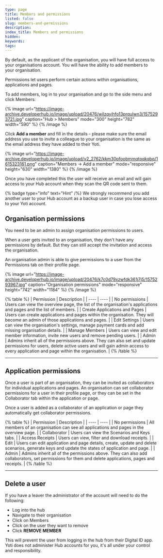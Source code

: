 ```yaml
---
type: page
title: Members and permissions
listed: false
slug: members-and-permissions
description: 
index_title: Members and permissions
hidden: 
keywords: 
tags: 
---
```


By default, as the applicant of the organisation, you will have full access to your organisations account. You will have the ability to add members to your organisation.

Permissions let users perform certain actions within organisations, applications and pages.

To add members, log in to your organisation and go to the side menu and click Members:

{% image url="https://image-archive.developerhub.io/image/upload/20476/wilzqyihfo13prqulwn3/1575293721.jpg" caption="Hub &gt; Members" mode="300" height="782" width="590" %}
{% /image %}

Click **Add a member** and fill in the details - please make sure the email address you use to invite a colleague to your organisation is the same as the email address they have added to their Yoti.

{% image url="https://image-archive.developerhub.io/image/upload/v2_2762/kkm30pfoobmmqtpqkqbq/1615323161.png" caption="Members -&gt; Add a member" mode="responsive" height="630" width="1380" %}
{% /image %}

Once you have completed this the user will receive an email and will gain access to your Hub account when they scan the QR code sent to them.

{% badge type="info" text="Hint" /%} We strongly recommend you add another user to your Hub account as a backup user in case you lose access to your Yoti account.

## Organisation permissions

You need to be an admin to assign organisation permissions to users.

When a user gets invited to an organisation, they don't have any permissions by default. But they can still accept the invitation and access the organisation.

An organisation admin is able to give permissions to a user from the Permissions tab on their profile page.

{% image url="https://image-archive.developerhub.io/image/upload/20476/k7c0d79xzwfdk361j7j5/1575293967.jpg" caption="Organisation permissions" mode="responsive" height="742" width="1184" %}
{% /image %}

{% table %}
| Permission | Description | 
| ---- | ---- | 
| No permissions | Users can view the overview page, the list of the organisation's applications and pages and the list of members. | 
| Create Applications and Pages | Users can create applications and pages within the organisation. They will become an admin of those applications and pages. | 
| Edit Settings | Users can view the organisation's settings, manage payment cards and add missing organisation details. | 
| Manage Members | Users can view and edit member information, invite new users and remove pending users. | 
| Admin | Admins inherit all of the permissions above. They can also set and update permissions for users, delete active users and will gain admin access to every application and page within the organisation. | 
{% /table %}

---

## Application permissions

Once a user is part of an organisation, they can be invited as collaborators for individual applications and pages. An organisation can set collaborator permissions for a user in their profile page, or they can be set in the Collaborator tab within the application or page.

Once a user is added as a collaborator of an application or page they automatically get collaborator permissions.

{% table %}
| Permission | Description | 
| ---- | ---- | 
| No permissions | All members of an organisation can see all applications and pages in the overview page. | 
| Collaborator | Users can view the Scenarios and Keys tabs. | 
| Access Receipts | Users can view, filter and download receipts. | 
| Edit | Users can edit application and page details, create, update and delete scenarios, generate keys and update the states of application and page. | 
| Admin | Admins inherit all of the permissions above. They can also add collaborators, set permissions for them and delete applications, pages and receipts. | 
{% /table %}

---

## Delete a user

If you have a leaver the administrator of the account will need to do the following:

- Log into the hub
- Navigate to their organisation
- Click on Members
- Click on the user they want to remove
- Click **REMOVE MEMBER**

This will prevent the user from logging in the hub from their Digital ID app. Yoti does not administer Hub accounts for you, it's all under your control and responsibility.